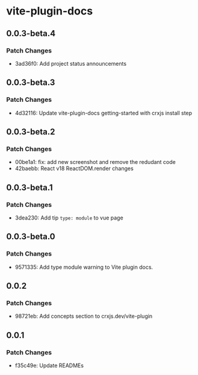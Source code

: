 # vite-plugin-docs

## 0.0.3-beta.4

### Patch Changes

- 3ad36f0: Add project status announcements

## 0.0.3-beta.3

### Patch Changes

- 4d32116: Update vite-plugin-docs getting-started with crxjs install step

## 0.0.3-beta.2

### Patch Changes

- 00be1a1: fix: add new screenshot and remove the redudant code
- 42baebb: React v18 ReactDOM.render changes

## 0.0.3-beta.1

### Patch Changes

- 3dea230: Add tip `type: module` to vue page

## 0.0.3-beta.0

### Patch Changes

- 9571335: Add type module warning to Vite plugin docs.

## 0.0.2

### Patch Changes

- 98721eb: Add concepts section to crxjs.dev/vite-plugin

## 0.0.1

### Patch Changes

- f35c49e: Update READMEs
